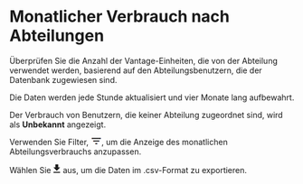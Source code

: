 Monatlicher Verbrauch nach Abteilungen
======================================

Überprüfen Sie die Anzahl der Vantage-Einheiten, die von der Abteilung verwendet werden, basierend auf den Abteilungsbenutzern, die der Datenbank zugewiesen sind.

Die Daten werden jede Stunde aktualisiert und vier Monate lang aufbewahrt.

Der Verbrauch von Benutzern, die keiner Abteilung zugeordnet sind, wird als **Unbekannt** angezeigt.

Verwenden Sie Filter, ![FilterIcon.png](../Images/FilterIcon.png), um die Anzeige des monatlichen Abteilungsverbrauchs anzupassen.

Wählen Sie ![ConsumptionExport.png](../Images/ConsumptionExport.png) aus, um die Daten im .csv-Format zu exportieren.
